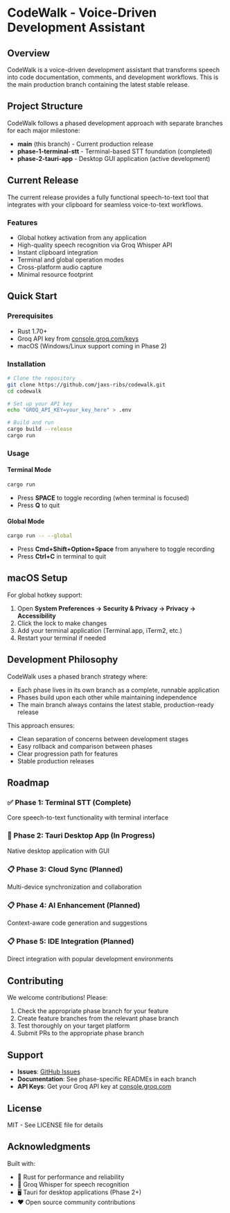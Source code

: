 # CodeWalk - Voice-Driven Development Assistant

## Overview
CodeWalk is a voice-driven development assistant that transforms speech into code documentation, comments, and development workflows. This is the main production branch containing the latest stable release.

## Project Structure
CodeWalk follows a phased development approach with separate branches for each major milestone:
- **main** (this branch) - Current production release
- **phase-1-terminal-stt** - Terminal-based STT foundation (completed)
- **phase-2-tauri-app** - Desktop GUI application (active development)

## Current Release
The current release provides a fully functional speech-to-text tool that integrates with your clipboard for seamless voice-to-text workflows.

### Features
- Global hotkey activation from any application
- High-quality speech recognition via Groq Whisper API
- Instant clipboard integration
- Terminal and global operation modes
- Cross-platform audio capture
- Minimal resource footprint

## Quick Start

### Prerequisites
- Rust 1.70+
- Groq API key from [console.groq.com/keys](https://console.groq.com/keys)
- macOS (Windows/Linux support coming in Phase 2)

### Installation
```bash
# Clone the repository
git clone https://github.com/jaxs-ribs/codewalk.git
cd codewalk

# Set up your API key
echo "GROQ_API_KEY=your_key_here" > .env

# Build and run
cargo build --release
cargo run
```

### Usage
#### Terminal Mode
```bash
cargo run
```
- Press **SPACE** to toggle recording (when terminal is focused)
- Press **Q** to quit

#### Global Mode
```bash
cargo run -- --global
```
- Press **Cmd+Shift+Option+Space** from anywhere to toggle recording
- Press **Ctrl+C** in terminal to quit

## macOS Setup
For global hotkey support:
1. Open **System Preferences → Security & Privacy → Privacy → Accessibility**
2. Click the lock to make changes
3. Add your terminal application (Terminal.app, iTerm2, etc.)
4. Restart your terminal if needed

## Development Philosophy
CodeWalk uses a phased branch strategy where:
- Each phase lives in its own branch as a complete, runnable application
- Phases build upon each other while maintaining independence
- The main branch always contains the latest stable, production-ready release

This approach ensures:
- Clean separation of concerns between development stages
- Easy rollback and comparison between phases
- Clear progression path for features
- Stable production releases

## Roadmap
### ✅ Phase 1: Terminal STT (Complete)
Core speech-to-text functionality with terminal interface

### 🚧 Phase 2: Tauri Desktop App (In Progress)
Native desktop application with GUI

### 📋 Phase 3: Cloud Sync (Planned)
Multi-device synchronization and collaboration

### 📋 Phase 4: AI Enhancement (Planned)
Context-aware code generation and suggestions

### 📋 Phase 5: IDE Integration (Planned)
Direct integration with popular development environments

## Contributing
We welcome contributions! Please:
1. Check the appropriate phase branch for your feature
2. Create feature branches from the relevant phase branch
3. Test thoroughly on your target platform
4. Submit PRs to the appropriate phase branch

## Support
- **Issues**: [GitHub Issues](https://github.com/jaxs-ribs/codewalk/issues)
- **Documentation**: See phase-specific READMEs in each branch
- **API Keys**: Get your Groq API key at [console.groq.com](https://console.groq.com/keys)

## License
MIT - See LICENSE file for details

## Acknowledgments
Built with:
- 🦀 Rust for performance and reliability
- 🎤 Groq Whisper for speech recognition
- 🖥️ Tauri for desktop applications (Phase 2+)
- ❤️ Open source community contributions